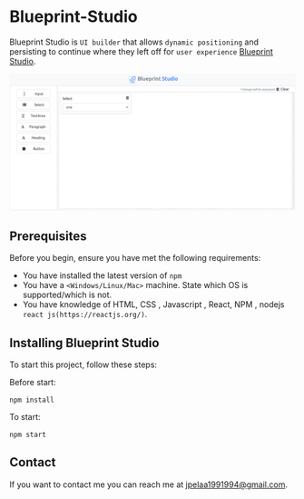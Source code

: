 # Blueprint-Studio


Blueprint Studio is `UI builder` that allows `dynamic positioning` and persisting to continue where they left off for `user experience` [Blueprint Studio](https://blueprint-studio.vercel.app/).

<img src="https://github.com/jpelaa/blueprint-studio/blob/master/src/assets/images/blueprint-studio.png" alt="product image"/>


## Prerequisites

Before you begin, ensure you have met the following requirements:

* You have installed the latest version of `npm`
* You have a `<Windows/Linux/Mac>` machine. State which OS is supported/which is not.
* You have knowledge of HTML, CSS , Javascript , React, NPM , nodejs  `react js(https://reactjs.org/)`.

## Installing Blueprint Studio

To start this project, follow these steps:

Before start:
```
npm install 
```

To start:
```
npm start
```


## Contact

If you want to contact me you can reach me at <jpelaa1991994@gmail.com>.
